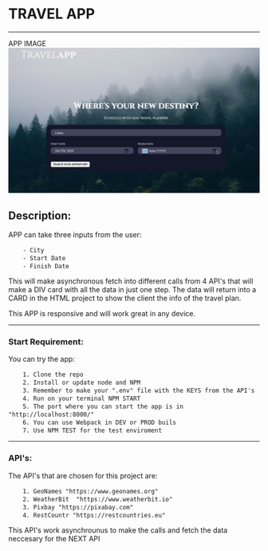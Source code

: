 # TRAVEL APP 
***
APP IMAGE
<img src = "./src/client/assets/images/img-demo.png"/>

## Description: 
APP can take three inputs from the user: 
```
    - City
    - Start Date
    - Finish Date
```
This will make asynchronous fetch into different calls from 4 API's that will make a DIV card with all the data in just one step.
The data will return into a CARD in the HTML project to show the client the info of the travel plan.

This APP is responsive and will work great in any device.
***
### Start Requirement: 
You can try the app:
```
    1. Clone the repo
    2. Install or update node and NPM
    3. Remember to make your ".env" file with the KEYS from the API's
    4. Run on your terminal NPM START
    5. The port where you can start the app is in "http://localhost:8000/"
    6. You can use Webpack in DEV or PROD buils
    7. Use NPM TEST for the test enviroment
```
***
### API's:
The API's that are chosen for this project are:
```
    1. GeoNames "https://www.geonames.org"
    2. WeatherBit  "https://www.weatherbit.io"
    3. Pixbay "https://pixabay.com"
    4. RestCountr "https://restcountries.eu"
```
This API's work asynchrounus to make the calls and fetch the data neccesary for the NEXT API

